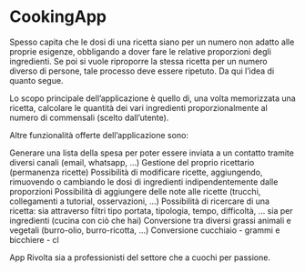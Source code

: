 # CookingApp

Spesso capita che le dosi di una ricetta siano per un numero non adatto alle proprie esigenze, obbligando a dover fare le relative proporzioni degli ingredienti. Se poi si vuole riproporre la stessa ricetta per un numero diverso di persone, tale processo deve essere ripetuto. Da qui l’idea di quanto segue.

Lo scopo principale dell’applicazione è quello di, una volta memorizzata una ricetta, calcolare le quantità dei vari ingredienti proporzionalmente al numero di commensali (scelto dall’utente).

Altre funzionalità offerte dell’applicazione sono:

Generare una lista della spesa per poter essere inviata a un contatto tramite diversi canali (email, whatsapp, …)
Gestione del proprio ricettario (permanenza ricette)
Possibilità di modificare ricette, aggiungendo, rimuovendo o cambiando le dosi di ingredienti indipendentemente dalle proporzioni
Possibilità di aggiungere delle note alle ricette (trucchi, collegamenti a tutorial, osservazioni, …)
Possibilità di ricercare di una ricetta: sia attraverso filtri tipo portata, tipologia, tempo, difficoltà, … sia per ingredienti (cucina con ciò che hai)
Conversione tra diversi grassi animali e vegetali (burro-olio, burro-ricotta, …)
Conversione cucchiaio - grammi e bicchiere - cl

App Rivolta sia a professionisti del settore che a cuochi per passione.